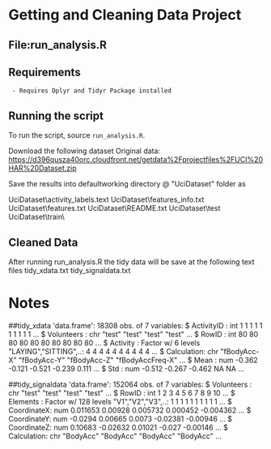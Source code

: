 # Getting and Cleaning Data Project

## File:run_analysis.R

## Requirements
	 - Requires Dplyr and Tidyr Package installed
 
## Running the script

To run the script, source `run_analysis.R`. 

Download the following dataset 
Original data:  https://d396qusza40orc.cloudfront.net/getdata%2Fprojectfiles%2FUCI%20HAR%20Dataset.zip

Save the results into defaultworking directory @ "UciDataset" folder as 
 
  UciDataset\activity_labels.text
  UciDataset\features_info.txt
  UciDataset\features.txt
  UciDataset\README.txt
  UciDataset\test\
  UciDataset\train\
  
 
## Cleaned Data

  After running run_analysis.R the tidy data will be save at the following text files
     tidy_xdata.txt
     tidy_signaldata.txt

# Notes
##tidy_xdata
         'data.frame':  18308 obs. of  7 variables:
         $ ActivityID : int  1 1 1 1 1 1 1 1 1 1 ...
         $ Volunteers : chr  "test" "test" "test" "test" ...
         $ RowID      : int  80 80 80 80 80 80 80 80 80 80 ...
         $ Activity   : Factor w/ 6 levels "LAYING","SITTING",..: 4 4 4 4 4 4 4 4 4 4 ...
         $ Calculation: chr  "fBodyAcc-X" "fBodyAcc-Y" "fBodyAcc-Z" "fBodyAccFreq-X" ...
         $ Mean       : num  -0.362 -0.121 -0.521 -0.239 0.111 ...
         $ Std        : num  -0.512 -0.267 -0.462 NA NA ...

##tidy_signaldata
         'data.frame':  152064 obs. of  7 variables:
         $ Volunteers : chr  "test" "test" "test" "test" ...
         $ RowID      : int  1 2 3 4 5 6 7 8 9 10 ...
         $ Elements   : Factor w/ 128 levels "V1","V2","V3",..: 1 1 1 1 1 1 1 1 1 1 ...
         $ CoordinateX: num  0.011653 0.00928 0.005732 0.000452 -0.004362 ...
         $ CoordinateY: num  -0.0294 0.00665 0.0073 -0.02381 -0.00946 ...
         $ CoordinateZ: num  0.10683 -0.02632 0.01021 -0.027 -0.00146 ...
         $ Calculation: chr  "BodyAcc" "BodyAcc" "BodyAcc" "BodyAcc" ...



 